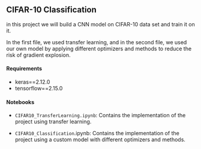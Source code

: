 ## CIFAR-10 Classification 

in this project we will build a CNN model on CIFAR-10 data set and train it on it.

In the first file, we used transfer learning, and in the second file, we used our own model by applying different optimizers and methods to reduce the risk of gradient explosion.

#### Requirements
- keras==2.12.0
- tensorflow==2.15.0


#### Notebooks
- `CIFAR10_TransferLearning.ipynb`: Contains the implementation of the project using transfer learning.
  
- `CIFAR10_Classification`.ipynb: Contains the implementation of the project using a custom model with different optimizers and methods.